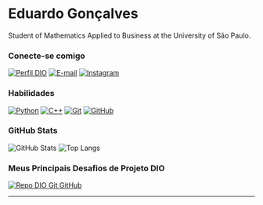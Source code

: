 # Eduardo Gonçalves
Student of Mathematics Applied to Business at the University of São Paulo.


### Conecte-se comigo
[![Perfil DIO](https://img.shields.io/badge/-Meu%20Perfil%20na%20DIO-A44DDA?style=for-the-badge)](https://www.dio.me/users/eduardo_goncalves_m18)
[![E-mail](https://img.shields.io/badge/-Email-FFF?style=for-the-badge&logo=gmail&logoColor=E94D5F)](mailto:eduardo.goncalves.m18@gmail.com)
[![Instagram](https://img.shields.io/badge/-Instagram-A44DDA?style=for-the-badge&logo=instagram&logoColor=FFFFFF)](https://www.instagram.com/edbuhh/)


### Habilidades
[![Python](https://img.shields.io/badge/Python-FFF?style=for-the-badge&logo=python&logoColor=A44DDA)](https://docs.python.org/3/)
[![C++](https://img.shields.io/badge/C%2B%2B-A44DDA?style=for-the-badge&logo=c%2B%2B&logoColor=)](https://learn.microsoft.com/pt-br/cpp/?view=msvc-170)
[![Git](https://img.shields.io/badge/Git-FFF?style=for-the-badge&logo=git&logoColor=A44DDA)](https://git-scm.com/doc) 
[![GitHub](https://img.shields.io/badge/GitHub-A44DDA?style=for-the-badge&logo=github&logoColor=)](https://docs.github.com/)

### GitHub Stats
![GitHub Stats](https://github-readme-stats.vercel.app/api?username=Edbuh&theme=transparent&bg_color=FFF&border_color=A44DDA&show_icons=true&icon_color=A44DDA&title_color=A44DDA&text_color=000)
![Top Langs](https://github-readme-stats-git-masterrstaa-rickstaa.vercel.app/api/top-langs/?username=Edbuh&layout=compact&bg_color=FFF&border_color=A44DDA&title_color=A44DDA&text_color=000)

### Meus Principais Desafios de Projeto DIO
[![Repo DIO Git GitHub](https://github-readme-stats.vercel.app/api/pin/?username=elidianaandrade&repo=dio-lab-open-source&bg_color=FFF&border_color=A44DDA&show_icons=true&icon_color=A44DDA&title_color=A44DDA&text_color=000)](https://github.com/elidianaandrade/dio-lab-open-source)

---